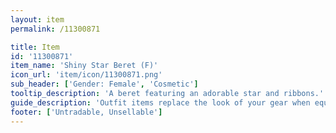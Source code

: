 ```yaml
---
layout: item
permalink: /11300871

title: Item
id: '11300871'
item_name: 'Shiny Star Beret (F)'
icon_url: 'item/icon/11300871.png'
sub_header: ['Gender: Female', 'Cosmetic']
tooltip_description: 'A beret featuring an adorable star and ribbons.'
guide_description: 'Outfit items replace the look of your gear when equipped.'
footer: ['Untradable, Unsellable']
---
```

